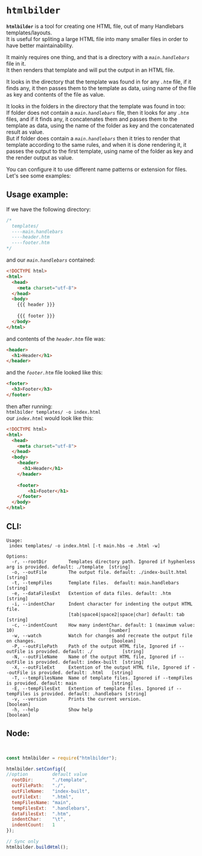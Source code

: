 # `htmlbilder`


**`htmlbilder`** is a tool for creating one HTML file, out of many Handlebars templates/layouts.  
It is useful for spliting a large HTML file into many smaller files in order to have better maintainability.

It mainly requires one thing, and that is a directory with a *`main.handlebars`* file in it.  
It then renders that template and will put the output in an HTML file.  

It looks in the directory that the template was found in for any *`.htm`* file, if it finds any, it then passes them to the template as data, using name of the file as key and contents of the file as value.  

It looks in the folders in the directory that the template was found in too:  
If folder does not contain a *`main.handlebars`* file, then it looks for any *`.htm`* files, and if it finds any, it concatenates them and passes them to the template as data, using the name of the folder as key and the concatenated result as value.  
But if folder does contain a *`main.handlebars`* then it tries to render that template according to the same rules, and when it is done rendering it, it passes the output to the first template, using name of the folder as key and the render output as value.

You can configure it to use different name patterns or extension for files.  
Let's see some examples:

## Usage example:
If we have the following directory:
```javascript
/*
  templates/
  ----main.handlebars
  ----header.htm
  ----footer.htm
*/
```
and our *`main.handlebars`* contained:
```html
<!DOCTYPE html>
<html>
  <head>
    <meta charset="utf-8">
  </head>
  <body>
    {{{ header }}}
    
    {{{ footer }}}
  </body>
</html>
```

and contents of the *`header.htm`* file was:
```html
<header>
  <h1>Header</h1>
</header>
```

and the *`footer.htm`* file looked like this:
```html
<footer>
  <h3>Footer</h3>
</footer>
```
then after running:  
`htmlbilder templates/ -o index.html`  
our *`index.html`* would look like this:
```html
<!DOCTYPE html>
<html>
  <head>
    <meta charset="utf-8">
  </head>
  <body>
    <header>
      <h1>Header</h1>
    </header>
    
    <footer>
        <h1>Footer</h1>
    </footer>
  </body>
</html>
```

## CLI:
```
Usage:
 index templates/ -o index.html [-t main.hbs -e .html -w]

Options:
  -r, --rootDir        Templates directory path. Ignored if hyphenless arg is provided. default: ./template  [string]
  -o, --outFile        The output file. default: ./index-built.html                                          [string]
  -t, --tempFiles      Template files.  default: main.handlebars                                             [string]
  -e, --dataFilesExt   Extention of data files. default: .htm                                                [string]
  -i, --indentChar     Indent character for indenting the output HTML file.
                       [tab|space4|space2|space|char] default: tab                                           [string]
  -c, --indentCount    How many indentChar. default: 1 (maximum value: 10)                                   [number]
  -w, --watch          Watch for changes and recreate the output file on changes.                            [boolean]
  -P, --outFilePath    Path of the output HTML file, Ignored if --outFile is provided. default: ./           [string]
  -N, --outFileName    Name of the output HTML file, Ignored if --outFile is provided. default: index-built  [string]
  -X, --outFileExt     Extention of the output HTML file, Ignored if --outFile is provided. default: .html   [string]
  -T, --tempFilesName  Name of template files. Ignored if --tempFiles is provided. default: main             [string]
  -E, --tempFilesExt   Extention of template files. Ignored if --tempFiles is provided. default: .handlebars [string]
  -v, --version        Prints the current version.                                                           [boolean]
  -h, --help           Show help                                                                             [boolean]

```
## Node:

```javascript


const htmlbilder = require("htmlbilder");

htmlbilder.setConfig({
//option         default value
  rootDir:       "./template",
  outFilePath:   "./",
  outFileName:   "index-built",
  outFileExt:    ".html",
  tempFilesName: "main",
  tempFilesExt:  ".handlebars",
  dataFilesExt:  ".htm",
  indentChar:    "\t",
  indentCount:   1
});

// Sync only
htmlbilder.buildHtml();

```